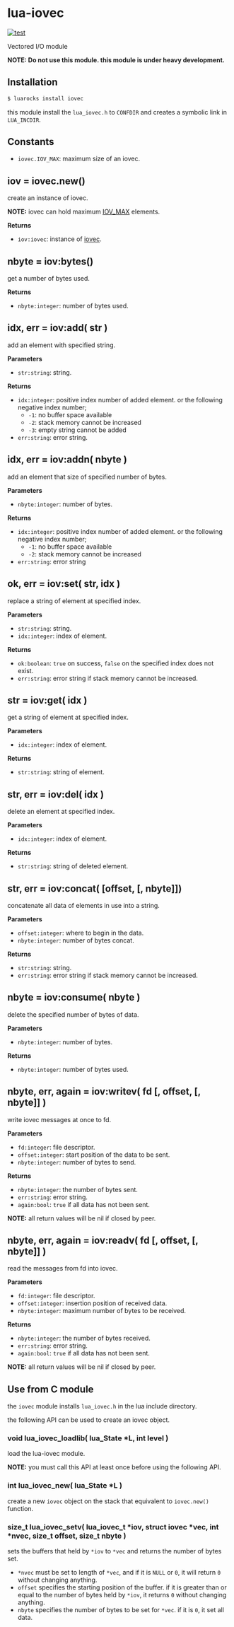 # lua-iovec

[![test](https://github.com/mah0x211/lua-iovec/actions/workflows/test.yml/badge.svg)](https://github.com/mah0x211/lua-iovec/actions/workflows/test.yml)

Vectored I/O module

**NOTE: Do not use this module. this module is under heavy development.**


## Installation

```bash
$ luarocks install iovec
```

this module install the `lua_iovec.h` to `CONFDIR` and creates a symbolic link in `LUA_INCDIR`.


## Constants

- `iovec.IOV_MAX`: maximum size of an iovec.


## iov = iovec.new()

create an instance of iovec.

**NOTE:** iovec can hold maximum [IOV_MAX](#constants) elements.

**Returns**

- `iov:iovec`: instance of [iovec](#iovec-instance-methods).


## nbyte = iov:bytes()

get a number of bytes used.

**Returns**

- `nbyte:integer`: number of bytes used.


## idx, err = iov:add( str )

add an element with specified string.

**Parameters**

- `str:string`: string.

**Returns**

- `idx:integer`: positive index number of added element. or the following negative index number;
  - `-1`: no buffer space available
  - `-2`: stack memory cannot be increased
  - `-3`: empty string cannot be added
- `err:string`: error string.


## idx, err = iov:addn( nbyte )

add an element that size of specified number of bytes.

**Parameters**

- `nbyte:integer`: number of bytes.

**Returns**

- `idx:integer`: positive index number of added element. or the following negative index number;
  - `-1`: no buffer space available
  - `-2`: stack memory cannot be increased
- `err:string`: error string


## ok, err = iov:set( str, idx )

replace a string of element at specified index.

**Parameters**

- `str:string`: string.
- `idx:integer`: index of element.

**Returns**

- `ok:boolean`: `true` on success, `false` on the specified index does not exist.
- `err:string`: error string if stack memory cannot be increased.


## str = iov:get( idx )

get a string of element at specified index.

**Parameters**
- `idx:integer`: index of element.

**Returns**

- `str:string`: string of element.


## str, err = iov:del( idx )

delete an element at specified index.

**Parameters**

- `idx:integer`: index of element.

**Returns**

- `str:string`: string of deleted element.


## str, err = iov:concat( [offset, [, nbyte]])

concatenate all data of elements in use into a string.

**Parameters**

- `offset:integer`: where to begin in the data.
- `nbyte:integer`: number of bytes concat.

**Returns**

- `str:string`: string.
- `err:string`: error string if stack memory cannot be increased.


## nbyte = iov:consume( nbyte )

delete the specified number of bytes of data.

**Parameters**

- `nbyte:integer`: number of bytes.

**Returns**

- `nbyte:integer`: number of bytes used.


## nbyte, err, again = iov:writev( fd [, offset, [, nbyte]] )

write iovec messages at once to fd.

**Parameters**

- `fd:integer`: file descriptor.
- `offset:integer`: start position of the data to be sent.
- `nbyte:integer`: number of bytes to send.

**Returns**

- `nbyte:integer`: the number of bytes sent.
- `err:string`: error string.
- `again:bool`: `true` if all data has not been sent.

**NOTE:** all return values will be nil if closed by peer.


## nbyte, err, again = iov:readv( fd [, offset, [, nbyte]] )

read the messages from fd into iovec.

**Parameters**

- `fd:integer`: file descriptor.
- `offset:integer`: insertion position of received data.
- `nbyte:integer`: maximum number of bytes to be received.

**Returns**

- `nbyte:integer`: the number of bytes received.
- `err:string`: error string.
- `again:bool`: `true` if all data has not been sent.

**NOTE:** all return values will be nil if closed by peer.


## Use from C module

the `iovec` module installs `lua_iovec.h` in the lua include directory.

the following API can be used to create an iovec object.


### void lua_iovec_loadlib( lua_State *L, int level )

load the lua-iovec module.  

**NOTE:** you must call this API at least once before using the following API.


### int lua_iovec_new( lua_State *L )

create a new `iovec` object on the stack that equivalent to `iovec.new()` function.


### size_t lua_iovec_setv( lua_iovec_t *iov, struct iovec *vec, int *nvec, size_t offset, size_t nbyte )

sets the buffers that held by `*iov` to `*vec` and returns the number of bytes set.

- `*nvec` must be set to length of `*vec`, and if it is `NULL` or `0`, it will return `0` without changing anything.
- `offset` specifies the starting position of the buffer. if it is greater than or equal to the number of bytes held by `*iov`, it returns `0` without changing anything.
- `nbyte` specifies the number of bytes to be set for `*vec`. if it is `0`, it set all data.

